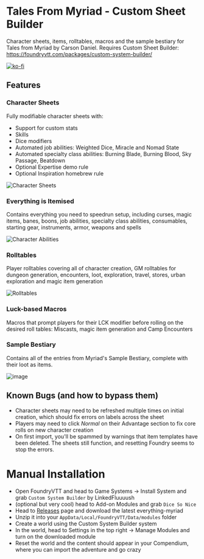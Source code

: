 # Tales From Myriad - Custom Sheet Builder
Character sheets, items, rolltables, macros and the sample bestiary for Tales from Myriad by Carson Daniel. Requires Custom Sheet Builder: https://foundryvtt.com/packages/custom-system-builder/

[![ko-fi](https://ko-fi.com/img/githubbutton_sm.svg)](https://ko-fi.com/V7V519H7LL)

## Features

### Character Sheets
Fully modifiable character sheets with:
* Support for custom stats
* Skills
* Dice modifiers
* Automated job abilities: Weighted Dice, Miracle and Nomad State
* Automated specialty class abilities: Burning Blade, Burning Blood, Sky Passage, Beatdown
* Optional Expertise demo rule
* Optional Inspiration homebrew rule
  
![Character Sheets](https://github.com/user-attachments/assets/9da1d50c-d96c-4743-94f2-dbb9a8d63350)


### Everything is Itemised
Contains everything you need to speedrun setup, including curses, magic items, banes, boons, job abilities, specialty class abilities, consumables, starting gear, instruments, armor, weapons and spells

![Character Abilities](https://github.com/user-attachments/assets/a1b43241-3b03-48e8-9797-ddecb86deafe)



### Rolltables
Player rolltables covering all of character creation, GM rolltables for dungeon generation, encounters, loot, exploration, travel, stores, urban exploration and magic item generation

![Rolltables](https://github.com/user-attachments/assets/b3006df7-e621-4e66-8fad-295365d31e27)


### Luck-based Macros
Macros that prompt players for their LCK modifier before rolling on the desired roll tables: Miscasts, magic item generation and Camp Encounters

### Sample Bestiary
Contains all of the entries from Myriad's Sample Bestiary, complete with their loot as items.

![image](https://github.com/user-attachments/assets/5667b838-6bdc-47ac-b90e-e79c4a0031ec)

## Known Bugs (and how to bypass them)
* Character sheets may need to be refreshed multiple times on initial creation, which should fix errors on labels across the sheet
* Players may need to click *Normal* on their Advantage section to fix core rolls on new character creation
* On first import, you'll be spammed by warnings that item templates have been deleted. The sheets still function, and resetting Foundry seems to stop the errors. 

# Manual Installation
* Open FoundryVTT and head to Game Systems -> Install System and grab `Custom System Builder` by LinkedFluuuush
* (optional but very cool) head to Add-on Modules and grab `Dice So Nice`
* Head to [Releases](https://github.com/OwlSpirit27/FoundryVTT-Tales-From-Myriad/releases) page and download the latest everything-myriad
* Unzip it into your `AppData/Local/FoundryVTT/Data/modules` folder
* Create a world using the Custom System Builder system
* In the world, head to Settings in the top right -> Manage Modules and turn on the downloaded module
* Reset the world and the content should appear in your Compendium, where you can import the adventure and go crazy

